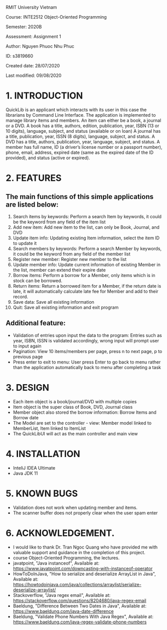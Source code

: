 RMIT University Vietnam

Course: INTE2512 Object-Oriented Programming

Semester: 2020B

Assessment: Assignment 1

Author: Nguyen Phuoc Nhu Phuc
  
ID: s3819660
  
Created  date: 28/07/2020
  
Last modified: 09/08/2020 
  

# 1. INTRODUCTION

QuickLib is an applicant which interacts with its user in this case the librarians by Command Line Interface.
The application is implemented to manage library items and members. An item can either be a book, a journal or a DVD.
A book has a title, authors, edition, publication, year, ISBN (13 or 10 digits), language, subject, and status (available or on loan)
A journal has a title, publication, year, ISSN (8 digits), language, subject, and status.
A DVD has a title, authors, publication, year, language, subject, and status.
A member has full name, ID (a driver’s license number or a passport number), phone, email, address, expired date (same as the expired date of the ID provided), and status (active or expired).

# 2. FEATURES

## The main functions of this simple applications are listed below:
1. Search items by keywords: Perform a search Item by keywords, it could be the keyword from any field of the item list
1. Add new item: Add new item to the list, can only be Book, Journal, and DVD
1. Update item info: Updating existing Item information, select the item ID to update it
1. Search members by keywords: Perform a search Member by keywords, it could be the keyword from any field of the member list 
1. Register new member: Register new member to the list
1. Update member info: Update current information of existing Member in the list, member can extend their expire date
1. Borrow items: Perform a borrow for a Member, only items which is in stock can be borrowed.
1. Return items: Return a borrowed item for a Member, if the return date is late, it will automatically calculate late fee for Member and add to their record.
1. Save data: Save all existing information
1. Quit: Save all existing information and exit program

## Additional feature:
 - Validation of entries upon input the data to the program: Entries such as year, ISBN, ISSN is validated accordingly, wrong input will prompt user to input again
 - Pagination: View 10 items/members per page, press n to next page, p to previous page
 - Press enter to exit to menu: User press Enter to go back to menu rather than the application automatically back to menu after completing a task

# 3. DESIGN
- Each item object is a book/journal/DVD with multiple copies
- Item object is the super class of Book, DVD, Journal class
- Member object also stored the borrow information: Borrow Items and Borrow date
- The Model are set to the controller - view: Member model linked to MemberList, Item linked to ItemList
- The QuickLibUI will act as the main controller and main view

# 4. INSTALLATION

- InteliJ IDEA Ultimate
- Java JDK 11

# 5. KNOWN BUGS

- Validation does not work when updating member and items.
- The scanner buffer does not properly clear when the user spam enter

# 6. ACKNOWLEDGEMENT.

- I would like to thank Dr. Tran Ngoc Quang who have provided me with valuable support and guidance in the completion of this project.
- course Object-Oriented Programming, the lectures.
- javatpoint, "Java instanceof", Available at: https://www.javatpoint.com/downcasting-with-instanceof-operator
- HowToDoInJava, "How to serialize and deserialize ArrayList in Java", Available at: https://howtodoinjava.com/java/collections/arraylist/serialize-deserialize-arraylist/
- Stackoverflow, "Java regex email", Available at: https://stackoverflow.com/questions/8204680/java-regex-email
- Baeldung, "Difference Between Two Dates in Java", Available at: https://www.baeldung.com/java-date-difference
- Baeldung, "Validate Phone Numbers With Java Regex", Available at: https://www.baeldung.com/java-regex-validate-phone-numbers
